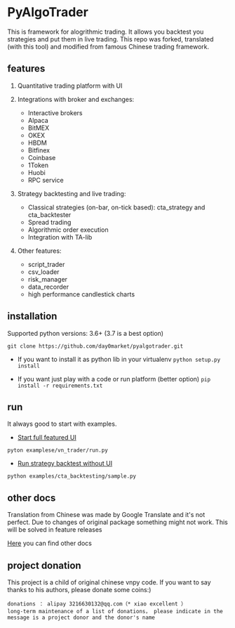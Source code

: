 # PyAlgoTrader


This is framework for alogrithmic trading. It allows you backtest you strategies and put them in live trading. This repo
was forked, translated (with this tool) and modified from famous Chinese trading framework. 


##  features 

1.  Quantitative trading platform with UI

2.  Integrations with broker and exchanges:
    * Interactive brokers
    * Alpaca
    * BitMEX
    * OKEX
    * HBDM
    * Bitfinex
    * Coinbase
    * 1Token
    * Huobi
    * RPC service

3. Strategy backtesting and live trading:
    * Classical strategies (on-bar, on-tick based): cta_strategy and cta_backtester
    * Spread trading
    * Algorithmic order execution
    * Integration with TA-lib   
 
4.  Other features:
    * script_trader
    * csv_loader
    * risk_manager
    * data_recorder
    * high performance candlestick charts


## installation

Supported python versions: 3.6+ (3.7 is a best option)

`git clone https://github.com/day0market/pyalgotrader.git`

* If you want to install it as python lib in your virtualenv
    `python setup.py install`

* If you want just play with a code or run platform (better option)
    `pip install -r requirements.txt`

## run

It always good to start with examples. 

* [Start full featured UI]()

`pyton examplese/vn_trader/run.py`
  
* [Run strategy backtest without UI](https://github.com/day0market/pyalgotrader/tree/master/examples/cta_backtesting)
  
`python examples/cta_backtesting/sample.py`
  

## other docs

Translation from Chinese was made by Google Translate and it's not perfect. Due to changes of original package
something might not work. This will be solved in feature releases

[Here](https://github.com/day0market/pyalgotrader/tree/master/docs) you can find other docs




##  project donation 

This project is a child of original chinese vnpy code. If you want to say thanks to his authors, please donate some coins:)

 ```
 donations ： alipay 3216630132@qq.com（* xiao excellent ）
 long-term maintenance of a list of donations， please indicate in the message is a project donor and the donor's name
 ```








